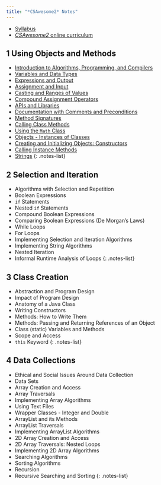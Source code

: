 ```yaml
---
title: "*CSAwesome2* Notes"
---
```


- [Syllabus](../syllabi/ap-csa.md)
- [*CSAwesome2* online curriculum](https://runestone.academy/)

## 1 Using Objects and Methods

- [Introduction to Algorithms, Programming, and Compilers](./1-1-introduction-to-algorithms-programming-and-compilers.md)
- [Variables and Data Types](./1-2-variables-and-data-types.md)
- [Expressions and Output](./1-3-expressions-and-output.md)
- [Assignment and Input](./1-4-assignment-and-input.md)
- [Casting and Ranges of Values](./1-5-casting-and-ranges-of-values.md)
- [Compound Assignment Operators](./1-6-compound-assignment-operators.md)
- [APIs and Libraries](./1-7-apis-and-libraries.md)
- [Documentation with Comments and Preconditions](./1-8-documentation-with-comments-and-preconditions.md)
- [Method Signatures](./1-9-method-signatures.md)
- [Calling Class Methods](./1-10-calling-class-methods.md)
- [Using the `Math` Class](./1-11-using-the-math-class.md)
- [Objects - Instances of Classes](./1-12-objects-instances-of-classes.md)
- [Creating and Initializing Objects: Constructors](./1-13-creating-and-initializing-objects.md)
- [Calling Instance Methods](./1-14-calling-instance-methods.md)
- [Strings](./1-15-strings.md)
{: .notes-list}

## 2 Selection and Iteration

- Algorithms with Selection and Repetition
- Boolean Expressions
- `if` Statements
- Nested `if` Statements
- Compound Boolean Expressions
- Comparing Boolean Expressions (De Morgan’s Laws)
- While Loops
- For Loops
- Implementing Selection and Iteration Algorithms
- Implementing String Algorithms
- Nested Iteration
- Informal Runtime Analysis of Loops
{: .notes-list}

## 3 Class Creation

- Abstraction and Program Design
- Impact of Program Design
- Anatomy of a Java Class
- Writing Constructors
- Methods: How to Write Them
- Methods: Passing and Returning References of an Object
- Class (static) Variables and Methods
- Scope and Access
- `this` Keyword
{: .notes-list}

## 4 Data Collections

- Ethical and Social Issues Around Data Collection
- Data Sets
- Array Creation and Access
- Array Traversals
- Implementing Array Algorithms
- Using Text Files
- Wrapper Classes - Integer and Double
- ArrayList and its Methods
- ArrayList Traversals
- Implementing ArrayList Algorithms
- 2D Array Creation and Access
- 2D Array Traversals: Nested Loops
- Implementing 2D Array Algorithms
- Searching Algorithms
- Sorting Algorithms
- Recursion
- Recursive Searching and Sorting
{: .notes-list}
